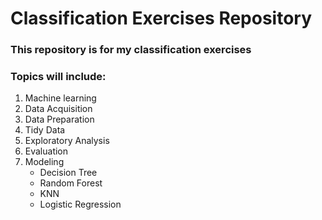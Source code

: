 # Classification Exercises Repository

### This repository is for my classification exercises
### Topics will include:

1. Machine learning
2. Data Acquisition
3. Data Preparation
4. Tidy Data
5. Exploratory Analysis
6. Evaluation
7. Modeling
    - Decision Tree
    - Random Forest
    - KNN
    - Logistic Regression
